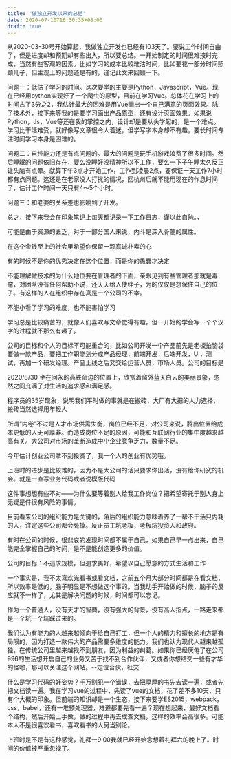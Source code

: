 ```yaml
---
title: "做独立开发以来的总结"
date: 2020-07-10T16:30:35+08:00
draft: true
---
```


从2020-03-30号开始算起，我做独立开发也已经有103天了。要说工作时间自由了，但是进度却和预期却有些出入，所以要总结。一开始制定的时间很难按时完成，当然有些客观的因素。比如学习的成本比较难沽时间，比如要花一部分时间照顾儿子，但主观上的问题还是有的，谨记此文来回顾一下。

问题一：低估了学习的时间。这次要学的主要是Python，Javascript，Vue。现在已经用python实现好了一个爬虫的原型，目前在学习Vue。总体花在学习上的时间占了3分之2，我估计最大的困难是用Vue画出一个自己满意的页面效果。除了技术外，接下来等我的是要学习画出产品原型，还有设计页面效果。如果说Python，Js，Vue等还在我的掌控之内，设计却是要从头学起的，是一个难点。学习比干活难受，就好像写文章很令人着迷，但学写字本身却不有趣，要长时间专注时间学习本身是困难的。

问题二：自控能力还是有点问题的。最大的问题是玩手机游戏浪费了很多时间。然后睡眠的问题依旧存在，要么没睡好没精神所以不工作，要么一下子午睡太久反正让头脑有点晕。就算下午3点才开始工作，工作到凌晨2点，要保证一天工作7小时都有点问题。这还是在老家没人打扰的情况，回杭州后就不能用现在的作息时间了，估计工作时间一天只有4～5个小时。

问题三：和老婆的关系差也影响到了开发。

总之，接下来我会在印象笔记上每天都记录一下工作日志，谨以此自勉。，

可能是由于资源的匮乏，对于一部分国人来说，内斗是深入骨髓的属性。

在这个金钱至上的社会里希望你保留一颗真诚朴素的心

有的时候不是你的优秀决定在这个位置，而是你的愚蠢才决定

不能理解做技术的为什么地位要在管理者的下面，亲眼见到有些管理者那就是毒瘤，对团队没有任何帮助不说，还天天给人使绊子，为的仅仅是想保住自己的位子。有这样的人在组织中存在真是一个公司的不幸。

不能小看了学习的难度，也不能害怕学习

学习总是比较痛苦的，就像人们喜欢写文章觉得有趣，但一开始的学会写一个个汉字的过程就不那么有趣了。

公司的目标和个人的目标不可能重合的，比如公司开发一个产品前先是老板拍脑袋要做一款产品，要把工作职能划分成产品经理，前端开发，后端开发，UI，测试，再加一个研发经理。产品上线之后又交给运营人员，市场人员。公司的目标是

2020/8/30 坐在回永的高铁窗边的位置上，欣赏着窗外蓝天白云的美丽景象，忽然之间充满了对生活的追求感和满足感。

程序员的35岁现象，说明我们平时做的事就是在搬砖，大厂有大把的人力选择，搬砖当然选择用年轻人



所谓“内卷”不过是人才市场供需失衡，岗位已经不足，对公司来说，腾出位置给成本更低的人无可厚非。而造成岗位不足的原因，可能和互联网行业的集中度越来越高有关。大公司对市场的垄断造成中小企业竞争乏力，数量不足。

今年估计创业公司拿不到投资了，我一个人的创业有优势哦。

上班时的进步是比较难的，因为不是大公司的话只要求你出活，没有给你研究的机会。就是一直写业务代码或者说模版代码

这件事想想有些不对——为什么要等着别人给我工作岗位？把希望寄托于别人身上无疑是件很有风险的事情。

目前看来公司的组织能力是关键的，落后的组织能力意味着养了一帮不干活只内耗的人，注定这些公司都会死掉。反正员工坑老板，老板坑投资人和政府。

有时在公司的时候，很悲哀的发现时间都不属于自己，如果自己早一点出来，自己能完全掌握自己的时间，是不是能创造更多的价值。

公司的目标：不追求规模，但追求美好，希望以自己愿意的方式生活和工作



一个事实是，我不太喜欢光看书或看文档，之前五个月大部分时间都是在看文档，所以效率是低的，脑子明显是不想做这个事的。当我动手开始做的时候，脑子的反应就不一样了，尤其是解决问题的时候，时间都可以忘记。



作为一个普通人，没有天才的智商，没有强大的背景，没有高人指点，一路走来都是一个坑一个坑踩过来的。



我们认为有能力的人越来越倾向于给自己打工，但一个人的精力和擅长的地方是有局限的，因为打造一款伟大的产品需要多维度的能力。我们也认为现代人越来越孤独，在传统公司里越来越找不到朋友，因为利益的纠葛。如果你已经厌倦了在公司996的生活想开启自己的业务又苦于找不到合作伙伴，又或者你想结交一些有才华的怪咖，那可以关注这个网站。--定位合伙，社交



什么是学习代码的好姿势？千万别犯一个错误，去把厚厚的书先去读一遍，或者先把文档读一遍。我在学习vue的过程中，先读了vue的文档，花了差不多10天，只有个大概的印象。但前端的知识却是一个生态，接下来要学ES2015，webpack，css，babel，还有一堆预处理器，难道都要先看一遍？现在想起来，最好文档看个结构，然后开始上手做，做的过程中再去成查文档，这样的效率会高很多。可能本人不是很喜欢看书，喜欢看书的人另当别论。



上班时是不是有这种感觉，礼拜一9:00我就已经开始念想着礼拜六的晚上了。时间的价值被严重忽视了。

